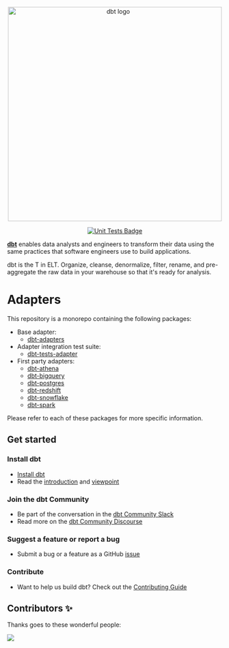 <p align="center">
  <img src="https://raw.githubusercontent.com/dbt-labs/dbt/ec7dee39f793aa4f7dd3dae37282cc87664813e4/etc/dbt-logo-full.svg" alt="dbt logo" width="500"/>
</p>
<p align="center">
  <a href="https://github.com/dbt-labs/dbt-adapters/actions/workflows/scheduled-tests.yml">
    <img src="https://github.com/dbt-labs/dbt-adapters/actions/workflows/scheduled-tests.yml/badge.svg?event=schedule" alt="Unit Tests Badge"/>
  </a>
</p>

**[dbt](https://www.getdbt.com/)** enables data analysts and engineers to transform their data using the same practices that software engineers use to build applications.

dbt is the T in ELT. Organize, cleanse, denormalize, filter, rename, and pre-aggregate the raw data in your warehouse so that it's ready for analysis.

# Adapters

This repository is a monorepo containing the following packages:

- Base adapter:
  - [dbt-adapters](/dbt-adapters)
- Adapter integration test suite:
  - [dbt-tests-adapter](/dbt-tests-adapter)
- First party adapters:
  - [dbt-athena](/dbt-athena)
  - [dbt-bigquery](/dbt-bigquery)
  - [dbt-postgres](/dbt-postgres)
  - [dbt-redshift](/dbt-redshift)
  - [dbt-snowflake](/dbt-snowflake)
  - [dbt-spark](/dbt-spark)

Please refer to each of these packages for more specific information.

## Get started

### Install dbt

- [Install dbt](https://docs.getdbt.com/docs/installation)
- Read the [introduction](https://docs.getdbt.com/docs/introduction/) and [viewpoint](https://docs.getdbt.com/docs/about/viewpoint/)

### Join the dbt Community

- Be part of the conversation in the [dbt Community Slack](http://community.getdbt.com/)
- Read more on the [dbt Community Discourse](https://discourse.getdbt.com)

### Suggest a feature or report a bug

- Submit a bug or a feature as a GitHub [issue](https://github.com/dbt-labs/dbt-adapters/issues/new/choose)

### Contribute

- Want to help us build dbt? Check out the [Contributing Guide](CONTRIBUTING.md)

## Contributors ✨

Thanks goes to these wonderful people:

<a href="https://github.com/dbt-labs/dbt-adapters/graphs/contributors">
  <img src="https://contrib.rocks/image?repo=dbt-labs/dbt-adapters" />
</a>

